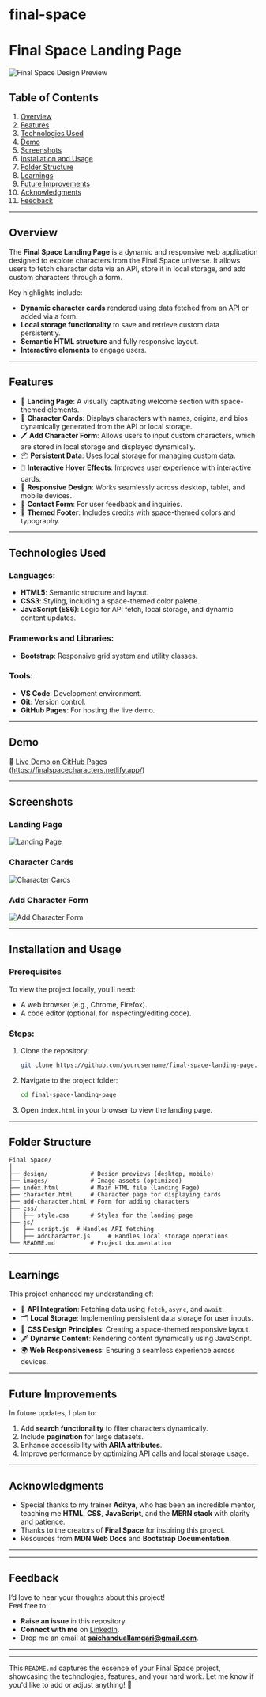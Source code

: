 # final-space


# **Final Space Landing Page**

![Final Space Design Preview](./design/desktop-view.png)

## **Table of Contents**
1. [Overview](#overview)
2. [Features](#features)
3. [Technologies Used](#technologies-used)
4. [Demo](#demo)
5. [Screenshots](#screenshots)
6. [Installation and Usage](#installation-and-usage)
7. [Folder Structure](#folder-structure)
8. [Learnings](#learnings)
9. [Future Improvements](#future-improvements)
10. [Acknowledgments](#acknowledgments)
11. [Feedback](#feedback)

---

## **Overview**

The **Final Space Landing Page** is a dynamic and responsive web application designed to explore characters from the Final Space universe. It allows users to fetch character data via an API, store it in local storage, and add custom characters through a form.

Key highlights include:
- **Dynamic character cards** rendered using data fetched from an API or added via a form.
- **Local storage functionality** to save and retrieve custom data persistently.
- **Semantic HTML structure** and fully responsive layout.
- **Interactive elements** to engage users.

---

## **Features**

- 🌌 **Landing Page**: A visually captivating welcome section with space-themed elements.
- 📜 **Character Cards**: Displays characters with names, origins, and bios dynamically generated from the API or local storage.
- 🖊️ **Add Character Form**: Allows users to input custom characters, which are stored in local storage and displayed dynamically.
- 📦 **Persistent Data**: Uses local storage for managing custom data.
- 🖱️ **Interactive Hover Effects**: Improves user experience with interactive cards.
- 📱 **Responsive Design**: Works seamlessly across desktop, tablet, and mobile devices.
- 📨 **Contact Form**: For user feedback and inquiries.
- 🌠 **Themed Footer**: Includes credits with space-themed colors and typography.

---

## **Technologies Used**

### Languages:
- **HTML5**: Semantic structure and layout.
- **CSS3**: Styling, including a space-themed color palette.
- **JavaScript (ES6)**: Logic for API fetch, local storage, and dynamic content updates.

### Frameworks and Libraries:
- **Bootstrap**: Responsive grid system and utility classes.

### Tools:
- **VS Code**: Development environment.
- **Git**: Version control.
- **GitHub Pages**: For hosting the live demo.

---

## **Demo**

🔗 [Live Demo on GitHub Pages](#)  
(https://finalspacecharacters.netlify.app/)

---

## **Screenshots**

### Landing Page
![Landing Page](./design/landing-view.png)

### Character Cards
![Character Cards](./design/cards-view.png)

### Add Character Form
![Add Character Form](./design/form-view.png)

---

## **Installation and Usage**

### Prerequisites
To view the project locally, you’ll need:
- A web browser (e.g., Chrome, Firefox).
- A code editor (optional, for inspecting/editing code).

### Steps:
1. Clone the repository:
   ```bash
   git clone https://github.com/yourusername/final-space-landing-page.git
   ```
2. Navigate to the project folder:
   ```bash
   cd final-space-landing-page
   ```
3. Open `index.html` in your browser to view the landing page.

---

## **Folder Structure**

```
Final Space/
│
├── design/            # Design previews (desktop, mobile)
├── images/            # Image assets (optimized)
├── index.html         # Main HTML file (Landing Page)
├── character.html     # Character page for displaying cards
├── add-character.html # Form for adding characters
├── css/
│   ├── style.css      # Styles for the landing page     
├── js/
│   ├── script.js  # Handles API fetching
│   ├── addCharacter.js     # Handles local storage operations
└── README.md          # Project documentation
```

---

## **Learnings**

This project enhanced my understanding of:
- 📡 **API Integration**: Fetching data using `fetch`, `async`, and `await`.
- 🗂️ **Local Storage**: Implementing persistent data storage for user inputs.
- 🎨 **CSS Design Principles**: Creating a space-themed responsive layout.
- 🖋️ **Dynamic Content**: Rendering content dynamically using JavaScript.
- 🌍 **Web Responsiveness**: Ensuring a seamless experience across devices.

---

## **Future Improvements**

In future updates, I plan to:
1. Add **search functionality** to filter characters dynamically.
2. Include **pagination** for large datasets.
3. Enhance accessibility with **ARIA attributes**.
4. Improve performance by optimizing API calls and local storage usage.

---



## **Acknowledgments**

- Special thanks to my trainer **Aditya**, who has been an incredible mentor, teaching me **HTML**, **CSS**, **JavaScript**, and the **MERN stack** with clarity and patience.  
- Thanks to the creators of **Final Space** for inspiring this project.  
- Resources from **MDN Web Docs** and **Bootstrap Documentation**.  

---  



---

## **Feedback**

I’d love to hear your thoughts about this project!  
Feel free to:
- **Raise an issue** in this repository.
- **Connect with me** on [LinkedIn](https://www.linkedin.com/in/sai-chandu-a-454a9a126/).
- Drop me an email at **saichanduallamgari@gmail.com**.

---


---

This `README.md` captures the essence of your Final Space project, showcasing the technologies, features, and your hard work. Let me know if you'd like to add or adjust anything! 🚀
